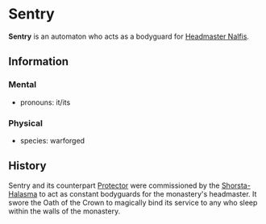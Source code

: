 # Sentry

**Sentry** is an automaton who acts as a bodyguard for [Headmaster Nalfis](nalfis.md).

## Information

### Mental

- pronouns: it/its

### Physical

- species: warforged

## History

Sentry and its counterpart [Protector](protector.md) were commissioned by the [Shorsta-Halasma](../shorsta-halasma.md) to act as constant bodyguards for the monastery's headmaster. It swore the Oath of the Crown to magically bind its service to any who sleep within the walls of the monastery.
